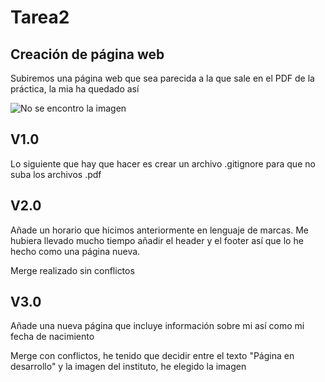# Tarea2
## Creación de página web
Subiremos una página web que sea parecida a la que sale en el PDF de la práctica, la mia ha quedado así

![No se encontro la imagen](./images/PaginaWeb.png)

## V1.0
Lo siguiente que hay que hacer es crear un archivo .gitignore para que no suba los archivos .pdf  

## V2.0
Añade un horario que hicimos anteriormente en lenguaje de marcas. Me hubiera llevado mucho tiempo añadir el header y el footer así que lo he hecho como una página nueva.

Merge realizado sin conflictos

## V3.0
Añade una nueva página que incluye información sobre mi así como mi fecha de nacimiento

Merge con conflictos, he tenido que decidir entre el texto "Página en desarrollo" y la imagen del instituto, he elegido la imagen